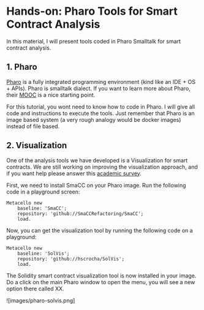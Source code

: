 # Hands-on: Pharo Tools for Smart Contract Analysis

In this material, I will present tools coded in Pharo Smalltalk for smart contract analysis. 

## 1. Pharo

[Pharo](https://pharo.org/) is a fully integrated programming environment (kind like an IDE + OS + APIs). Pharo is smalltalk dialect. If you want to learn more about Pharo, their [MOOC](https://mooc.pharo.org/) is a nice starting point.

For this tutorial, you wont need to know how to code in Pharo. I will give all code and instructions to execute the tools. Just remember that Pharo is an image based system (a very rough analogy would be docker images) instead of file based.

## 2. Visualization

One of the analysis tools we have developed is a Visualization for smart contracts. We are still working on improving the visualization approach, and if you want help please answer this [academic survey]().

First, we need to install SmaCC on your Pharo image. Run the following code in a playground screen:

```pharo
Metacello new
    baseline: 'SmaCC';
    repository: 'github://SmaCCRefactoring/SmaCC';
    load.
```

Now, you can get the visualization tool by running the following code on a playground:
```pharo
Metacello new
    baseline: 'SolVis';
    repository: 'github://hscrocha/SolVis';
    load.
```

The Solidity smart contract visualization tool is now installed in your image. Do a click on the main Pharo window to open the menu, you will see a new option there called XX.

![images/pharo-solvis.png]


